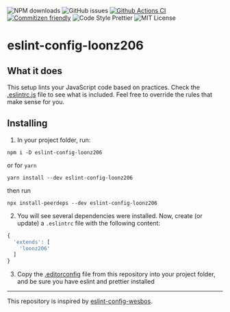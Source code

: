 ![NPM downloads](https://img.shields.io/npm/dm/eslint-config-loonz206)
![GitHub issues](https://img.shields.io/github/issues/loonz206/eslint-config-loonz206)
[![Github Actions CI](https://github.com/Loonz206/eslint-config-loonz206/actions/workflows/ci.yml/badge.svg?branch=main)](https://github.com/Loonz206/eslint-config-loonz206/actions/workflows/ci.yml)
[![Commitizen friendly](https://img.shields.io/badge/commitizen-friendly-brightgreen.svg)](http://commitizen.github.io/cz-cli/)
![Code Style Prettier](https://img.shields.io/badge/code_style-prettier-ff69b4.svg)
![MIT License](https://img.shields.io/badge/license-MIT-red.svg?style=flat)

# eslint-config-loonz206

## What it does

This setup lints your JavaScript code based on practices. Check the [.eslintrc.js](https://github.com/loonz206/eslint-config-loonz206/blob/main/.eslintrc.js) file to see what is included. Feel free to override the rules that make sense for you.

## Installing

1. In your project folder, run:

```
npm i -D eslint-config-loonz206
```

or for `yarn`

```
yarn install --dev eslint-config-loonz206
```

then run

```
npx install-peerdeps --dev eslint-config-loonz206
```

2. You will see several dependencies were installed. Now, create (or update) a `.eslintrc` file with the following content:

```js
{
  'extends': [
    'loonz206'
  ]
}
```

3. Copy the [.editorconfig](https://github.com/loonz206/eslint-config-loonz206/blob/main/.editorconfig) file from this repository into your project folder, and be sure you have eslint and prettier installed

---

This repository is inspired by [eslint-config-wesbos](https://github.com/wesbos/eslint-config-wesbos).
